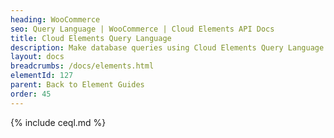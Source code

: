 ```yaml
---
heading: WooCommerce
seo: Query Language | WooCommerce | Cloud Elements API Docs
title: Cloud Elements Query Language
description: Make database queries using Cloud Elements Query Language.
layout: docs
breadcrumbs: /docs/elements.html
elementId: 127
parent: Back to Element Guides
order: 45
---
```


{% include ceql.md %}
